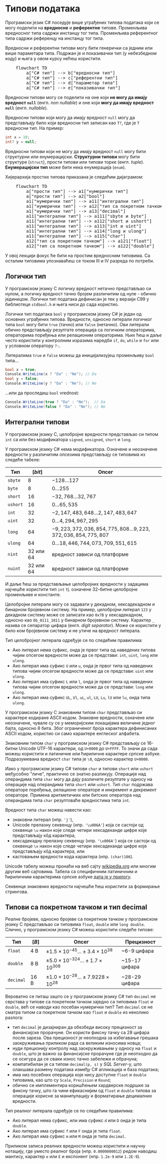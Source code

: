 # Типови података

Програмски језик C# поседује више уграђених типова података који се могу
поделити на **вредносне** и **референтне** типове. Променљива вредносног типа
садржи инстанцу тог типа. Променљива референтног типа садржи референцу на
инстанцу тог типа.

Вредносни и референтни типови могу бити генерички са једним или више параметара
типа. Подржан је и показивачки тип (у небезбедном коду) и њега у овом курсу
нећеш користити.

<pre class="mermaid">
    flowchart TD
        a["C# тип"] --> b["вредносни тип"]
        a["C# тип"] --> c["референтни тип"]
        a["C# тип"] --> d["параметар типа"]
        a["C# тип"] --> e["показивачки тип"]
</pre>
<script type="module">
    import mermaid from 'https://cdn.jsdelivr.net/npm/mermaid@10/dist/mermaid.esm.min.mjs';
    mermaid.initialize({ startOnLoad: true });
</script>

Вредносни типови могу се поделити на оне који **не могу да имају вредност
`null`** (енгл. *non nullable*) и оне који **могу да имају вредност `null`**
(енгл. *nullable*).

Вредносни типови који могу да имају вредност `null` могу да представљају било
који вредносни тип записан као `T?`, где је `T` вредносни тип. На пример:

```cs
int x = 10;
int? y = null;
```

Вредносни типови који не могу да имају вредност `null` могу бити структурни или
енумерацијски. **Структурни типови** могу бити структуре (`struct`), прости
типови или типови торке (енгл. *tuple*). **Енумерацијски тип** може бити нека
енумерација (`enum`).

Хијерархија простих типова приказана је следећим дијаграмом:

<pre class="mermaid">
    flowchart TD
        a["прости тип"] --> a1["нумерички тип"]
        a["прости тип"] --> a2["bool"]
        a1["нумерички тип"] --> a11["интегрални тип"]
        a1["нумерички тип"] --> a12["тип са покретном тачком"]
        a1["нумерички тип"] --> a13["decimal"]
        a11["интегрални тип"] --> a111["sbyte и byte"]
        a11["интегрални тип"] --> a112["short и ushort"]
        a11["интегрални тип"] --> a113["int и uint"]
        a11["интегрални тип"] --> a114["long и ulong"]
        a11["интегрални тип"] --> a115["char"]
        a12["тип са покретном тачком"] --> a121["float"]
        a12["тип са покретном тачком"] --> a122["double"]
</pre>

У овој лекцији фокус ће бити на простим вредносним типовима. Са осталим
типовима упознаваћеш се током III и IV разреда по потреби.

## Логички тип

У програмском језику C логичку вредност нетачно представљао си нулом, а логичку
вредност тачно бројем различитим од нуле - обично јединицом. Логички тип
података дефинисан је тек у верзији C99 у библиотеци `stdbool.h` и њега ниси до
сада користио.

Логички тип података `bool` у програмском језику C# је један од основних
уграђених типова. Вредности, односно литерали логичког типа `bool` могу бити
`true` (тачно) или `false` (нетачно). Ови литерали обично представљају
резултате операција са логичким операторима, операторима поређења или
релационим операторима. Њих ћеш и даље често користити у контролним изразима
наредби `if`, `do`, `while` и `for` или у условном оператору `?:`.

Литералима `true` и `false` можеш да иницијализујеш променљиву `bool` типа...

```cs
bool x = true;
Console.WriteLine(x ? "Da" : "Ne"); // Da
bool y = false;
Console.WriteLine(y ? "Da" : "Ne"); // Ne
```

...или да проследиш `bool` vrednost:

```cs
Console.WriteLine(true ? "Da" : "Ne");  // Da
Console.WriteLine(false ? "Da" : "Ne"); // Ne
```

## Интегрални типови

У програмском језику C, целобројне вредности представљао си типом `int` са или
без модификатора `signed`, `unsigned`, `short` и `long`.

У програмском језику C# нема модификатора. Означене и неозначене вредности у
различитим опсезима представљају се типовима из следеће табеле:

| Тип      | $[bit]$   | Опсег                                                        |
|----------|-----------|--------------------------------------------------------------|
| `sbyte`  | 8         | $-128\ldots 127$                                             |
| `byte`   | 8         | $0\ldots 255$                                                |
| `short`  | 16        | $-32,768\ldots 32,767$                                       |
| `ushort` | 16        | $0\ldots 65,535$                                             |
| `int`    | 32        | $-2,147,483,648\ldots 2,147,483,647$                         |
| `uint`   | 32        | $0\ldots 4,294,967,295$                                      |
| `long`   | 64        | $-9,223,372,036,854,775,808\ldots 9,223,372,036,854,775,807$ |
| `ulong`  | 64        | $0\ldots 18,446,744,073,709,551,615$                         |
| `nint`   | 32 или 64 | вредност зависи од платформе                                 |
| `nuint`  | 32 или 64 | вредност зависи од платформе                                 |

И даље ћеш за представљање целобројних вредности у задацима најчешће користити
тип `int` тј. означене 32-битне целобројне променљиве и константе.

Целобројни литерали могу се задавати у декадном, хексадекадном и бинарном
бројевном систему. На пример, целобројни литерал `123` у декадном систему може
се записати као `0x7B` у хексадекадном, односно као  `0b_0111_1011` у бинарном
бројевном систему. Карактер `_` назива се сепаратор цифара (енгл.
*digit separator*). Може се користити у било ком бројевном систему и не утиче
на вредност литерала.

Тип целобројног литерала одређује се по следећим правилима:

* Ако литерал нема суфикс, онда је првог типа од наведених типова чијим опсегом
вредности може да се представи: `int`, `uint`, `long` или `ulong`.
* Ако литерал има суфикс `U` или `u`, онда је првог типа од наведених типова
чијим опсегом вредности може да се представи: `uint` или `ulong`.
* Ако литерал има суфикс `L` или `l`, онда је првог типа од наведених типова
чијим опсегом вредности може да се представи: `long` или `ulong`.
* Ако литерал има суфикс `UL`, `Ul`, `uL`, `ul`, `LU`, `Lu`, `lU` или `lu`,
онда типа `ulong`.

У програмском језику C знаковним типом `char` представљао си карактере кодиране
ASCII кодом. Знаковне вредности, означене или неозначене, чувале су се у
меморијским локацијама величине једног бајта, односно 8 бита. Због ограниченог
броја карактера дефинисаних ASCII кодом, користио си само карактере енглеског
алфабета.

Знаковним типом `char` у програмском језику C# представљају се 16-битни Unicode
UTF-16 карактери, од `U+0000` до `U+FFFF`. То значи да сада можеш користити и
латиничне или ћириличне карактере српске азбуке. Подразумевана вредност `char`
типа је `\0`, односно карактер `U+0000`.

Иако у програмском језику C# типови `char` и типови `short` или `ushort`
међусобно "личе", практично се знатно разликују. Операције над операндима типа
`char` могу да дају различите резултате у односу на операције над операндима
типа `short` или `ushort`. Тип `char` подржава операторе поређења, релационе
операторе и инкремент и декремент операторе. Примена аритметичких или битских
оператора над операндима типа `char` резултоваће вредностима типа `int`.

Вредност типа `char` можеш навести као:

* знаковни литерал (нпр. `'j'`),
* Unicode прелазну секвенцу (нпр. `'\u006A'`) која се састоји од секвенце `\u`
након које следе четири хексадеканде цифре које представљају кôд карактера,
* хексадекадну прелазну секвенцу (нпр. `'\x006A'`) која се састоји од секвенце
`\x` након које следе четири хексадеканде цифре које представљају кôд
карактера, или
* кастовањем вредности кода карактера (нпр. `(char)106`).

Unicode табелу можеш пронаћи на веб сајту
[wikipedia.org](https://en.wikipedia.org/wiki/List_of_Unicode_characters)
или многим другим веб сајтовима. Табела са специфичним латиничним и ћириличним
карактерима српске азбуке
[дата је у прилогу](../7_dodaci/unicode_karakteri.md).

Секвенце знаковних вредности најчешће ћеш користити за формирање стрингова.

## Типови са покретном тачком и тип decimal

Реалне бројеве, односно бројеве са покретном тачком у програмском језику C
представљао си типовима `float`, `double` или `long double`. Слично, у
програмском језику C# можеш користити следеће типове:

| Тип       | $[B]$ | Опсег                                               | Прецизност    |
|-----------|-------|-----------------------------------------------------|---------------|
| `float`   | 4 B   | $±1.5\times{10^{−45}}\ldots ±3.4\times{10^{38}}$    | ~6-9 цифара   |
| `double`  | 8 B   | $±5.0\times{10^{−324}}\ldots ±1.7\times{10^{308}}$  | ~15-17 цифара |
| `decimal` | 16 B  | $±1.0\times{10^{-28}}\ldots ±7.9228\times{10^{28}}$ | ~28-29 цифара |

Вероватно се питаш зашто се у програмском језику C# тип `decimal` не сврстава у
типове са покретном тачком заједно са типовима `float` и `double`, већ се
наводи као посебан нумерички тип? Тип `decimal` се не сматра типом са покретном
тачком као `float` и `double` из неколико разлога:

* тип `decimal` је дизајниран да обезбеди високу прецизност за финансијске
прорачуне. Он користи фиксну тачку са 28 цифара после зареза. Ова прецизност је
неопходна за избегавање грешака заокруживања приликом рада са великим износима
новца;
* нуди прецизнију контролу над заокруживањем у односу на `float` и `double`,
што је важно за финансијске прорачуне где је неопходно да се осигура да се
сваки износ тачно забележи и обрачуна;
* компатибилан је са типом `decimal(p, s)` у *SQL Server*-у, што олакшава
размену података између C# апликација и база података;
* има низ посебних операција које нису доступне `float` и `double` типовима,
као што су `Scale`, `Precision` и `Round`;
* обично се имплементира коришћењем хардверске подршке за фиксну тачку, што га
чини ефикаснијим од `float` и `double` типова за операције корисне за
манипулацију и форматирање децималних вредности.

Тип реалног литерала одређује се по следећим правилима:

* Ако литерал нема суфикс, или има суфикс `d` или `D` онда је типа `double`.
* Ако литерал има суфикс `f` или `F` онда је типа `float`.
* Ако литерал има суфикс `m` или `M` онда је типа `decimal`.

Приликом записа реалних вредности можеш користити и научну нотацију, где уместо
реалног броја (нпр. `0.0000000012`) редом наводиш мантису, карактер `е` или `E`
и експонент (нпр. `1.2e-9` или `1.2E-9`).
